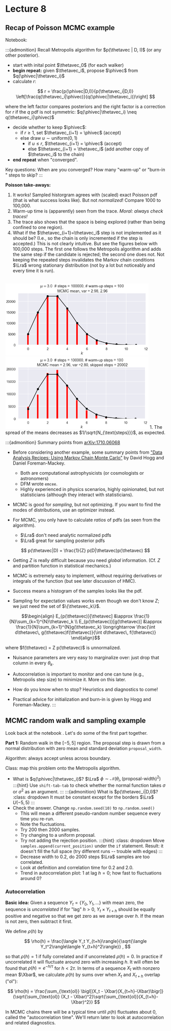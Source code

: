 # Lecture 8

## Recap of Poisson MCMC example

Notebook: [](/notebooks/MCMC_sampling_I/Metropolis_Poisson_example.ipynb)

:::{admonition} Recall Metropolis algorithm for $p(\thetavec | D, I)$ (or any other posterior).
* start with inital point $\thetavec_0$ (for each walker)
* **begin repeat:** given $\thetavec_i$, propose $\phivec$ from $q(\phivec|\thetavec_i)$
* calculate $r$:

$$
  r = \frac{p(\phivec|D,I)}{p(\thetavec_i|D,I)}
    \left[\frac{q(\thetavec_i|\phivec)}{q(\phivec|\thetavec_i)}\right]
$$

where the left factor compares posteriors and the right factor is a correction for $r$ if the $q$ pdf is not symmetric: $q(\phivec|\thetavec_i) \neq q(\thetavec_i|\phivec)$

* decide whether to keep $\phivec$:
    * if $r\geq 1$, set $\thetavec_{i+1} = \phivec$ (accept)
    * else draw $u \sim \text{uniform}(0,1)$
        * if $u \leq r$, $\thetavec_{i+1} = \phivec$ (accept)
        * else $\thetavec_{i+1} = \thetavec_i$ (add another copy of $\thetavec_i$ to the chain)
* **end repeat** when "converged".

Key questions: When are you converged? How many "warm-up" or "burn-in " steps to skip?
:::

**Poisson take-aways:**
1. It works! Sampled historgram agrees with (scaled) exact Poisson pdf (that is what success looks like). But not *normalized*! Compare 1000 to 100,000.
1. Warm-up time is (apparently) seen from the trace. *Moral: always check traces!*
1. The trace also shows that the space is being explored (rather than being confined to one region).
1. What if the $\thetavec_{i+1}=\thetavec_i$ step is not implemented as it should be? (I.e., so the chain is only incremented if the step is accepted.) This is not clearly intuitive. But see the figures below with 100,000 steps. The first one follows the Metropolis algorithm and adds the same step if the candidate is rejected; the second one does not. Not keeping the repeated steps invalidates the Markov chain conditions $\Lra$ wrong stationary distribution (not by a lot but noticeably and every time it is run).  
<br/>
<img src="/_images/MCMC_poisson_100000_with_repeats.png" alt="MCMC poisson results with repeats" class="bg-primary mb-1" width="450px"><img src="/_images/MCMC_poisson_100000_no_repeats.png" alt="MCMC poisson results with no repeats" class="bg-primary mb-1" width="450px">
1. The spread of the means decreases as $1/\sqrt{N_{\text{steps}}}$, as expected.

:::{admonition} Summary points from [arXiv:1710.06068](https://arxiv.org/abs/1710.06068)
* Before considering another example, some summary points from  ["Data Analysis Recipes: Using Markov Chain Monte Carlo"](https://arxiv.org/abs/1710.06068) by David Hogg and Daniel Foreman-Mackey.
    * Both are computational astrophysicists (or cosmologists or astronomers)
    * DFM wrote `emcee`.
    * Highly experienced in physics scenarios, highly opinionated, but not statisticians (although they interact with statisticians).

* MCMC is good for *sampling*, but not optimizing. If you want to find the modes of distributions, use an optimizer instead.
* For MCMC, you only have to calculate *ratios* of pdfs (as seen from the algorithm).
     * $\Lra$ don't need analytic normalized pdfs
     * $\Lra$ great for sampling posterior pdfs

$$
  p(\thetavec|D) = \frac{1}{Z} p(D|\thetavec)p(\thetavec)
$$     

* Getting $Z$ is really difficult because you need *global* information. (Cf. $Z$ and partition function in statistical mechanics.)

* MCMC is extremely easy to implement, without requiring derivatives or integrals of the function (but see later discussion of HMC).

* Success means a histogram of the samples looks like the pdf.

* Sampling for expectation values works even though we don't know $Z$; we just need the set of $\{\thetavec_k\}$.

$$\begin{align}
  E_{p(\thetavec)}[\thetavec] &\approx \frac{1}{N}\sum_{k=1}^{N}\thetavec_k \\
  E_{p(\thetavec)}[g(\thetavec)] &\approx \frac{1}{N}\sum_{k=1}^{N}g(\thetavec_k)
  \longrightarrow
  \frac{\int d\thetavec\, g(\thetavec)f(\thetavec)}{\int d\thetavec\, f(\thetavec)}
\end{align}$$

where $f(\thetavec) = Z p(\thetavec)$ is unnormalized.

* Nuisance parameters are very easy to marginalize over: just drop that column in every $\theta_k$.

* Autocorrelation is important to monitor and one can tune (e.g., Metropolis step size) to minimize it. More on this later.

* How do you know when to stop? Heuristics and diagnostics to come!
* Practical advice for initialization and burn-in is given by Hogg and Foreman-Mackey.
:::

## MCMC random walk and sampling example

Look back at the notebook [](/notebooks/MCMC_sampling_I/MCMC-random-walk-and-sampling.ipynb). Let's do some of the first part together.

**Part 1:** Random walk in the $[-5,5]$ region. The proposal step is drawn from a normal distribution with zero mean and standard deviation `proposal_width`.

Algorithm: always accept unless across boundary.

Class: map this problem onto the Metropolis algorithm.
* What is $q(\phivec|\thetavec_i)$? $\Lra$
   $\phi \sim \mathcal{N}(\theta_i,(\text{proposal-width})^2)$
:::{hint}
Use `shift-tab-tab` to check whether the normal function takes $\sigma$ or $\sigma^2$ as an argument.
:::
:::{admonition} What is $p(\thetavec_i|D,I)$?
:class: dropdown
It must be constant except for the borders $\Lra$ $U(-5,5)$
:::
* Check the answer. Change `np.random.seed(10)` to `np.random.seed()`
    * This will mean a different pseudo-random number sequence every time you re-run.
    * Note the fluctuations.
    * Try 200 then 2000 samples.
    * Try changing to a uniform proposal.
    * Try not adding the rejection position.
    :::{hint}
    :class: dropdown
    Move `samples.append(current_position)` under the `if` statement.
    Result: it doesn't fill the full space (try different runs -- trouble with edges)
    :::
    * Decrease width to 0.2, do 2000 steps $\Lra$ samples are too correlated.
    * Look at definition and correlation time for 0.2 and 2.0.
    * Trend in autocorrelation plot: 1 at lag $h=0$; how fast to fluctuations around 0?

### Autocorrelation

**Basic idea:** Given a sequence $Y_t = \{Y_0, Y_1, \ldots\}$ with mean zero, the sequence is *uncorrelated* if for "lag" $h>0$, $Y_t \times Y_{t+h}$ should be equally positive and negative so that we get zero as we average over $h$. 
If the mean is not zero, then subtract it first.

We define $\rho(h)$ by

$$
  \rho(h) = \frac{\langle Y_t Y_{t+h}\rangle}{\sqrt{\langle Y_t^2\rangle\langle Y_{t+h}^2\rangle}} ,
$$  

so that $\rho(h) = 1$ if fully correlated and if uncorrelated $\rho(h) = 0$. In practice if uncorrelated it will fluctuate around zero with increasing $h$. 
It will often be found that $\rho(h) \propto e^{-h/\tau}$ for $h < 2\tau$.
In terms of a sequence $X_t$ with nonzero mean $\Xbar$, we calculate $\rho(h)$ by sums over when $X_t$ and $X_{t+h}$ overlap ("ol"):

$$
  \rho(h) = \frac{\sum_{\text{ol}} \bigl[(X_t - \Xbar)(X_{t+h}-\Xbar)\bigr]}{\sqrt{\sum_{\text{ol}} (X_t - \Xbar)^2}\sqrt{\sum_{\text{ol}}(X_{t+h}-\Xbar)^2}}
$$

In MCMC chains there will be a typical time until $\rho(h)$ fluctuates about 0, called the "autocorrelation time".
We'll return later to look at autocorrelation and related diagnostics.